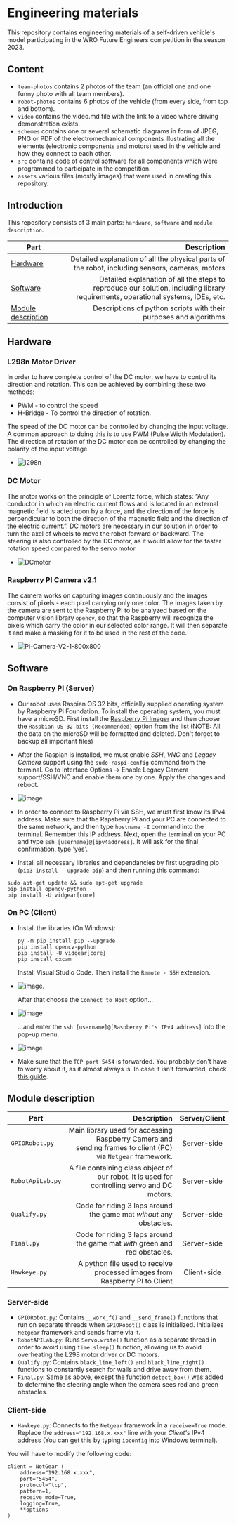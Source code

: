 Engineering materials
====

This repository contains engineering materials of a self-driven vehicle's model participating in the WRO Future Engineers competition in the season 2023.

## Content

* `team-photos` contains 2 photos of the team (an official one and one funny photo with all team members).
* `robot-photos` contains 6 photos of the vehicle (from every side, from top and bottom).
* `video` contains the video.md file with the link to a video where driving demonstration exists.
* `schemes` contains one or several schematic diagrams in form of JPEG, PNG or PDF of the electromechanical components illustrating all the elements (electronic components and motors) used in the vehicle and how they connect to each other.
* `src` contains code of control software for all components which were programmed to participate in the competition.
* `assets` various files (mostly images) that were used in creating this repository.

## Introduction

This repository consists of 3 main parts: `hardware`, `software` and `module description`. 

| Part          | Description   |
| ------------- |-------------: |
| [Hardware](#Hardware)      | Detailed explanation of all the physical parts of the robot, including sensors, cameras, motors |
| [Software](#Software)      | Detailed explanation of all the steps to reproduce our solution, including library requirements, operational systems, IDEs, etc. |
| [Module description](#Module-description) | Descriptions of python scripts with their purposes and algorithms  |


## Hardware

### L298n Motor Driver
  
In order to have complete control of the DC motor, we have to control its direction and rotation. This can be achieved by combining these two methods:

- PWM - to control the speed
- H-Bridge - To control the direction of rotation.

The speed of the DC motor can be controlled by changing the input voltage. A common approach to doing this is to use PWM (Pulse Width Modulation). The direction of rotation of the DC motor can be controlled by changing the polarity of the input voltage.
- ![l298n](https://github.com/DanC54/WaterBunny-WRO-2023/assets/59985928/1b7ed924-6556-4dc4-b50d-2490e4e885bc)


### DC Motor
The motor works on the principle of Lorentz force, which states: “Any conductor in which an electric current flows and is located in an external magnetic field is acted upon by a force, and the direction of the force is perpendicular to both the direction of the magnetic field and the direction of the electric current.”. DC motors are necessary in our solution in order to turn the axel of wheels to move the robot forward or backward. The steering is also controlled by the DC motor, as it would allow for the faster rotation speed compared to the servo motor.
- ![DCmotor](https://github.com/DanC54/WaterBunny-WRO-2023/assets/59985928/6beb0c59-4703-41b5-9c52-2a85a4ce005a)


### Raspberry PI Camera v2.1

The camera works on capturing images continuously and the images consist of pixels - each pixel carrying only one color. The images taken by the camera are sent to the Raspberry PI to be analyzed based on the computer vision library `opencv`, so that the Raspberry will recognize the pixels which carry the color in our selected color range. It will then separate it and make a masking for it to be used in the rest of the code.
- ![Pi-Camera-V2-1-800x800](https://github.com/DanC54/WaterBunny-WRO-2023/assets/59985928/2806164d-da7a-4db9-929a-530604cc3373)


## Software

### On Raspberry PI (Server)

- Our robot uses Raspian OS 32 bits, officially supplied operating system by Raspberry Pi Foundation. To install the operating system, you must have a microSD. First install the [Raspberry Pi Imager](https://www.raspberrypi.com/software/) and then choose the `Raspbian OS 32 bits (Recommended)` option from the list (NOTE: All the data on the microSD will be formatted and deleted. Don't forget to backup all important files)

- After the Raspian is installed, we must enable *SSH*, *VNC* and *Legacy Camera* support using the `sudo raspi-config` command from the terminal. Go to Interface Options -> Enable Legacy Camera support/SSH/VNC and enable them one by one. Apply the changes and reboot.
- ![image](https://github.com/DanC54/WaterBunny-WRO-2023/assets/59985928/b6a2a92c-061d-475d-bf80-af56c3fb5d5d)


- In order to connect to Raspberry Pi via SSH, we must first know its IPv4 address. Make sure that the Rapsberry Pi and your PC are connected to the same network, and then type `hostname -I` command into the terminal. Remember this IP address. Next, open the terminal on your PC and type `ssh [username]@[ipv4address]`. It will ask for the final confirmation, type 'yes'.

- Install all necessary libraries and dependancies by first upgrading pip (`pip3 install --upgrade pip`) and then running this command:

```
sudo apt-get update && sudo apt-get upgrade
pip install opencv-python       
pip install -U vidgear[core]
```

### On PC (Client)

- Install the libraries (On Windows):
  
  ```
  py -m pip install pip --upgrade
  pip install opencv-python
  pip install -U vidgear[core]
  pip install dxcam
  ```     

  Install Visual Studio Code. Then install the `Remote - SSH` extension.

- ![image](https://github.com/DanC54/WaterBunny-WRO-2023/assets/59985928/f659d4cc-ee8c-46ec-910b-5b5135142366). 

  After that choose the `Connect to Host` option...
- ![image](https://github.com/DanC54/WaterBunny-WRO-2023/assets/59985928/9aea72c2-2ae2-4f8e-8e27-8c01cf7388fe) 

  ...and enter the `ssh [username]@[Raspberry Pi's IPv4 address]` into the pop-up menu. 

- ![image](https://github.com/DanC54/WaterBunny-WRO-2023/assets/59985928/7b30b04a-409b-4310-9647-297294f88405)



- Make sure that the `TCP port 5454` is forwarded. You probably don't have to worry about it, as it almost always is. In case it isn't forwarded, check [this guide](https://www.noip.com/support/knowledgebase/general-port-forwarding-guide).


## Module description

| Part          | Description   |  Server/Client     |
| ------------- |-------------: |:-----------:  |
| `GPIORobot.py`    |  Main library used for accessing Raspberry Camera and sending frames to client (PC) via `Netgear` framework. |  Server-side   |
| `RobotApiLab.py`  |  A file containing class object of our robot. It is used for controlling servo and DC motors.   |   Server-side
| `Qualify.py`      | Code for riding 3 laps around the game mat *wihout* any obstacles. |   Server-side  |
| `Final.py`     | Code for riding 3 laps around the game mat *with* green and red obstacles.  |  Server-side   |
| `Hawkeye.py`    |  A python file used to receive processed images from Raspberry PI to Client          |    Client-side   |



### Server-side

- `GPIORobot.py`: Contains `__work_f()` and `__send_frame()` functions that run on separate threads when `GPIORobot()` class is initialized. Initializes `Netgear` framework and sends frame via it.
- `RobotAPILab.py`: Runs `Servo.write()` function as a separate thread in order to avoid using `time.sleep()` function, allowing us to avoid overheating the L298 motor driver or DC motors.
- `Qualify.py`: Contains `black_line_left()` and `black_line_right()` functions to constantly search for walls and drive away from them.
- `Final.py`: Same as above, except the function `detect_box()` was added to determine the steering angle when the camera sees red and green obstacles. 


### Client-side

- `Hawkeye.py`: Connects to the `Netgear` framework in a `receive=True` mode. Replace the `address="192.168.x.xxx"` line with your *Client's* IPv4 address (You can get this by typing `ipconfig` into Windows terminal).

You will have to modify the following code:

```
client = NetGear (
    address="192.168.x.xxx",
    port="5454",
    protocol="tcp",
    pattern=1,
    receive_mode=True,
    logging=True,
    **options
)
```

